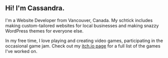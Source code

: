 <h2>Hi! I'm Cassandra.</h2>

<p>I'm a Website Developer from Vancouver, Canada. My schtick includes making custom-tailored websites for local businesses and making snazzy WordPress themes for everyone else.</p>

<p>In my free time, I love playing and creating video games, participating in the occasional game jam. Check out my <a href="https://cassandracarlos.itch.io/">itch.io page</a> for a full list of the games I've worked on.</p>
